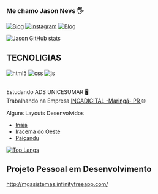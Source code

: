 ### Me chamo Jason Nevs 🖐️

[![Blog](https://img.shields.io/website?label=ingadigital.com.br&style=for-the-badge&url=https://sujeitoprogramador.com/)](http://ingadigital.com.br/)
[![instagram](https://img.shields.io/badge/Instagram-E4405F?style=for-the-badge&logo=instagram&logoColor=white)](https://www.instagram.com/jasonworries)
[![Blog](https://img.shields.io/website?label=mgasistemas.com&style=for-the-badge&url=https://sujeitoprogramador.com/)](http://mgasistemas.infinityfreeapp.com/)

![Jason GitHub stats](https://github-readme-stats.vercel.app/api?username=JasonAneves&show_icons=true&theme=dracula)

## TECNOLIGIAS

<div>
 <img align="center" alt="html5" src="https://img.shields.io/badge/HTML5-E34F26?style=for-the-badge&logo=html5&logoColor=white" />
  <img align="center" alt="css" src="https://img.shields.io/badge/CSS3-1572B6?style=for-the-badge&logo=css3&logoColor=white" />
  <img align="center" alt="js" src="https://img.shields.io/badge/JavaScript-F7DF1E?style=for-the-badge&logo=javascript&logoColor=black" />
</div><br>

Estudando ADS UNICESUMAR 🖥️<br>
Trabalhando na Empresa <a href="http://ingadigital.com.br/"> INGADIGITAL -Maringá- PR </a>🌐<br>

Alguns Layouts Desenvolvidos
<ul>
  <li class="nav-item">
    <a class="nav-link" href="http://www.inaja.pr.gov.br/">Inajá</a>
</li>              
  <li class="nav-item">
    <a class="nav-link" href="http://www.iracemadooeste.pr.gov.br/">Iracema do Oeste</a>
</li>              
  <li class="nav-item">
    <a class="nav-link" href="http://www.paicandu.pr.gov.br/">Paiçandu</a>
</li>                    
</ul>

[![Top Langs](https://github-readme-stats.vercel.app/api/top-langs/?username=JasonAneves)](https://github.com/anuraghazra/github-readme-stats)

## Projeto Pessoal em Desenvolvimento 
http://mgasistemas.infinityfreeapp.com/

